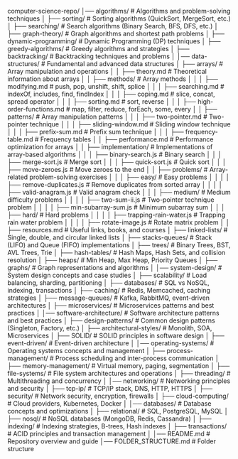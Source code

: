 computer-science-repo/
│── algorithms/ # Algorithms and problem-solving techniques
│ ├── sorting/ # Sorting algorithms (QuickSort, MergeSort, etc.)
│ ├── searching/ # Search algorithms (Binary Search, BFS, DFS, etc.)
│ ├── graph-theory/ # Graph algorithms and shortest path problems
│ ├── dynamic-programming/ # Dynamic Programming (DP) techniques
│ ├── greedy-algorithms/ # Greedy algorithms and strategies
│ ├── backtracking/ # Backtracking techniques and problems
│
│── data-structures/ # Fundamental and advanced data structures
│ ├── arrays/ # Array manipulation and operations
│ │ ├── theory.md # Theoretical information about arrays
│ │ ├── methods/ # Array methods
│ │ │ ├── modifying.md # push, pop, unshift, shift, splice
│ │ │ ├── searching.md # indexOf, includes, find, findIndex
│ │ │ ├── coping.md # slice, concat, spread operator
│ │ │ ├── sorting.md # sort, reverse
│ │ │ ├── high-order-functions.md # map, filter, reduce, forEach, some, every
│ │ ├── patterns/ # Array manipulation patterns
│ │ │ ├── two-pointer.md # Two-pointer technique
│ │ │ ├── sliding-window.md # Sliding window technique
│ │ │ ├── prefix-sum.md # Prefix sum technique
│ │ │ ├── frequency-table.md # Frequency tables
│ │ ├── performance.md # Performance optimization for arrays
│ │ ├── implementation/ # Implementations of array-based algorithms
│ │ │ ├── binary-search.js # Binary search
│ │ │ ├── merge-sort.js # Merge sort
│ │ │ ├── quick-sort.js # Quick sort
│ │ │ ├── move-zeroes.js # Move zeroes to the end
│ │ ├── problems/ # Array-related problem-solving exercises
│ │ │ ├── easy/ # Easy problems
│ │ │ │ ├── remove-duplicates.js # Remove duplicates from sorted array
│ │ │ │ ├── valid-anagram.js # Valid anagram check
│ │ │ ├── medium/ # Medium difficulty problems
│ │ │ │ ├── two-sum-ii.js # Two-pointer technique problem
│ │ │ │ ├── min-subarray-sum.js # Minimum subarray sum
│ │ │ ├── hard/ # Hard problems
│ │ │ │ ├── trapping-rain-water.js # Trapping rain water problem
│ │ │ │ ├── rotate-image.js # Rotate matrix problem
│ │ ├── resources.md # Useful links, books, and courses
│ ├── linked-lists/ # Single, double, and circular linked lists
│ ├── stacks-queues/ # Stack (LIFO) and Queue (FIFO) implementations
│ ├── trees/ # Binary Trees, BST, AVL Trees, Trie
│ ├── hash-tables/ # Hash Maps, Hash Sets, and collision resolution
│ ├── heaps/ # Min Heap, Max Heap, Priority Queues
│ ├── graphs/ # Graph representations and algorithms
│
│── system-design/ # System design concepts and case studies
│ ├── scalability/ # Load balancing, sharding, partitioning
│ ├── databases/ # SQL vs NoSQL, indexing, transactions
│ ├── caching/ # Redis, Memcached, caching strategies
│ ├── message-queues/ # Kafka, RabbitMQ, event-driven architectures
│ ├── microservices/ # Microservices patterns and best practices
│
│── software-architecture/ # Software architecture patterns and best practices
│ ├── design-patterns/ # Common design patterns (Singleton, Factory, etc.)
│ ├── architectural-styles/ # Monolith, SOA, Microservices
│ ├── SOLID/ # SOLID principles in software design
│ ├── event-driven/ # Event-driven architecture
│
│── operating-systems/ # Operating systems concepts and management
│ ├── process-management/ # Process scheduling and inter-process communication
│ ├── memory-management/ # Virtual memory, paging, segmentation
│ ├── file-systems/ # File system architectures and operations
│ ├── threading/ # Multithreading and concurrency
│
│── networking/ # Networking principles and security
│ ├── tcp-ip/ # TCP/IP stack, DNS, HTTP, HTTPS
│ ├── security/ # Network security, encryption, firewalls
│ ├── cloud-computing/ # Cloud providers, Kubernetes, Docker
│
│── databases/ # Database concepts and optimizations
│ ├── relational/ # SQL, PostgreSQL, MySQL
│ ├── nosql/ # NoSQL databases (MongoDB, Redis, Cassandra)
│ ├── indexing/ # Indexing strategies, B-trees, Hash indexes
│ ├── transactions/ # ACID principles and transaction management
│
│── README.md # Repository overview and guide
│── FOLDER_STRUCTURE.md # Folder structure
